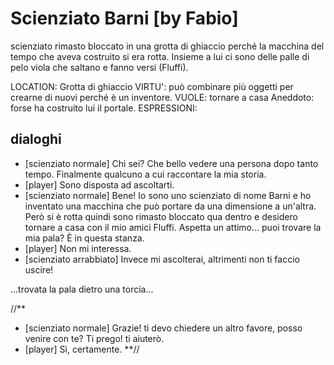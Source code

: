 # Scienziato Barni [by Fabio]

scienziato rimasto bloccato in una grotta di ghiaccio perché la macchina del tempo che aveva costruito si era rotta. Insieme a lui ci sono delle palle di pelo viola che saltano e fanno versi (Fluffi).

LOCATION: Grotta di ghiaccio
VIRTU': può combinare più oggetti per crearne di nuovi perché è un inventore.
VUOLE: tornare a casa
Aneddoto: forse ha costruito lui il portale.
ESPRESSIONI:

## dialoghi

- [scienziato normale] Chi sei? Che bello vedere una persona dopo tanto tempo. Finalmente qualcuno a cui raccontare la mia storia.
- [player] Sono disposta ad ascoltarti.
- [scienziato normale] Bene! Io sono uno scienziato di nome Barni e ho inventato una macchina che può portare da una dimensione a un'altra. Però si è rotta quindi sono rimasto bloccato qua dentro e desidero tornare a casa con il mio amici Fluffi. Aspetta un attimo… puoi trovare la mia pala? È in questa stanza.
- [player] Non mi interessa.
- [scienziato arrabbiato] Invece mi ascolterai, altrimenti non ti faccio uscire!

...trovata la pala dietro una torcia...

//**
- [scienziato normale] Grazie! ti devo chiedere un altro favore, posso venire con te? Ti prego! ti aiuterò.
- [player] Sì, certamente.
**//
